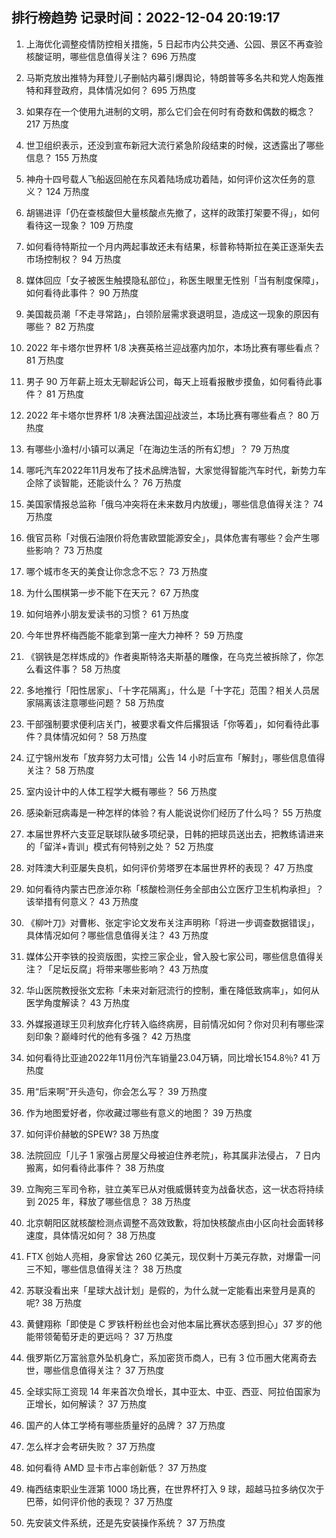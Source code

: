 
## 排行榜趋势 记录时间：2022-12-04 20:19:17
  
  1. 上海优化调整疫情防控相关措施，5 日起市内公共交通、公园、景区不再查验核酸证明，哪些信息值得关注？ 696 万热度
    
  2. 马斯克放出推特为拜登儿子删帖内幕引爆舆论，特朗普等多名共和党人炮轰推特和拜登政府，具体情况如何？ 695 万热度
    
  3. 如果存在一个使用九进制的文明，那么它们会在何时有奇数和偶数的概念？ 217 万热度
    
  4. 世卫组织表示，还没到宣布新冠大流行紧急阶段结束的时候，这透露出了哪些信息？ 155 万热度
    
  5. 神舟十四号载人飞船返回舱在东风着陆场成功着陆，如何评价这次任务的意义？ 124 万热度
    
  6. 胡锡进评「仍在查核酸但大量核酸点先撤了，这样的政策打架要不得」，如何看待这一现象？ 109 万热度
    
  7. 如何看待特斯拉一个月内两起事故还未有结果，标普称特斯拉在美正逐渐失去市场控制权？ 94 万热度
    
  8. 媒体回应「女子被医生触摸隐私部位」，称医生眼里无性别「当有制度保障」，如何看待此事件？ 90 万热度
    
  9. 美国裁员潮「不走寻常路」，白领阶层需求衰退明显，造成这一现象的原因有哪些？ 82 万热度
    
  10. 2022 年卡塔尔世界杯 1/8 决赛英格兰迎战塞内加尔，本场比赛有哪些看点？ 81 万热度
    
  11. 男子 90 万年薪上班太无聊起诉公司，每天上班看报散步摸鱼，如何看待此事件？ 81 万热度
    
  12. 2022 年卡塔尔世界杯 1/8 决赛法国迎战波兰，本场比赛有哪些看点？ 80 万热度
    
  13. 有哪些小渔村/小镇可以满足「在海边生活的所有幻想」？ 79 万热度
    
  14. 哪吒汽车2022年11月发布了技术品牌浩智，大家觉得智能汽车时代，新势力车企除了谈智能，还能谈什么？ 76 万热度
    
  15. 美国家情报总监称「俄乌冲突将在未来数月内放缓」，哪些信息值得关注？ 74 万热度
    
  16. 俄官员称「对俄石油限价将危害欧盟能源安全」，具体危害有哪些？会产生哪些影响？ 73 万热度
    
  17. 哪个城市冬天的美食让你念念不忘？ 73 万热度
    
  18. 为什么围棋第一步不能下在天元？ 67 万热度
    
  19. 如何培养小朋友爱读书的习惯？ 61 万热度
    
  20. 今年世界杯梅西能不能拿到第一座大力神杯？ 59 万热度
    
  21. 《钢铁是怎样炼成的》作者奥斯特洛夫斯基的雕像，在乌克兰被拆除了，你怎么看这件事？ 58 万热度
    
  22. 多地推行「阳性居家」、「十字花隔离」，什么是「十字花」范围？相关人员居家隔离该注意哪些问题？ 58 万热度
    
  23. 干部强制要求便利店关门，被要求看文件后撂狠话「你等着」，如何看待此事件？具体情况如何？ 58 万热度
    
  24. 辽宁锦州发布「放弃努力太可惜」公告 14 小时后宣布「解封」，哪些信息值得关注？ 58 万热度
    
  25. 室内设计中的人体工程学大概有哪些？ 56 万热度
    
  26. 感染新冠病毒是一种怎样的体验？有人能说说你们经历了什么吗？ 55 万热度
    
  27. 本届世界杯六支亚足联球队破多项纪录，日韩的把球员送出去，把教练请进来的「留洋+青训」模式有何特别之处？ 52 万热度
    
  28. 对阵澳大利亚屡失良机，如何评价劳塔罗在本届世界杯的表现？ 47 万热度
    
  29. 如何看待内蒙古巴彦淖尔称「核酸检测任务全部由公立医疗卫生机构承担」？该举措有何意义？ 43 万热度
    
  30. 《柳叶刀》对曹彬、张定宇论文发布关注声明称「将进一步调查数据错误」，具体情况如何？哪些信息值得关注？ 43 万热度
    
  31. 媒体公开李铁的投资版图，实控三家企业，曾入股七家公司，哪些信息值得关注？「足坛反腐」将带来哪些影响？ 43 万热度
    
  32. 华山医院教授张文宏称「未来对新冠流行的控制，重在降低致病率」，如何从医学角度解读？ 43 万热度
    
  33. 外媒报道球王贝利放弃化疗转入临终病房，目前情况如何？你对贝利有哪些深刻印象？巅峰时代的他有多强？ 42 万热度
    
  34. 如何看待比亚迪2022年11月份汽车销量23.04万辆，同比增长154.8％? 41 万热度
    
  35. 用“后来啊”开头造句，你会怎么写？ 39 万热度
    
  36. 作为地图爱好者，你收藏过哪些有意义的地图？ 39 万热度
    
  37. 如何评价赫敏的SPEW? 38 万热度
    
  38. 法院回应「儿子 1 家强占房屋父母被迫住养老院」，称其属非法侵占， 7 日内搬离，如何看待此事件？ 38 万热度
    
  39. 立陶宛三军司令称，驻立美军已从对俄威慑转变为战备状态，这一状态将持续到 2025 年，释放了哪些信息？ 38 万热度
    
  40. 北京朝阳区就核酸检测点调整不高效致歉，将加快核酸点由小区向社会面转移速度，具体情况如何？ 38 万热度
    
  41. FTX 创始人亮相，身家曾达 260 亿美元，现仅剩十万美元存款，对爆雷一问三不知，哪些信息值得关注？ 38 万热度
    
  42. 苏联没看出来「星球大战计划」是假的，为什么就一定能看出来登月是真的呢? 38 万热度
    
  43. 黄健翔称「即使是 C 罗铁杆粉丝也会对他本届比赛状态感到担心」37 岁的他能带领葡萄牙走的更远吗？ 37 万热度
    
  44. 俄罗斯亿万富翁意外坠机身亡，系加密货币商人，已有 3 位币圈大佬离奇去世，哪些信息值得关注？ 37 万热度
    
  45. 全球实际工资现 14 年来首次负增长，其中亚太、中亚、西亚、阿拉伯国家为正增长，如何解读？ 37 万热度
    
  46. 国产的人体工学椅有哪些质量好的品牌？ 37 万热度
    
  47. 怎么样才会考研失败？ 37 万热度
    
  48. 如何看待 AMD 显卡市占率创新低？ 37 万热度
    
  49. 梅西结束职业生涯第 1000 场比赛，在世界杯打入 9 球，超越马拉多纳仅次于巴蒂，如何评价他的表现？ 37 万热度
    
  50. 先安装文件系统，还是先安装操作系统？ 37 万热度
    